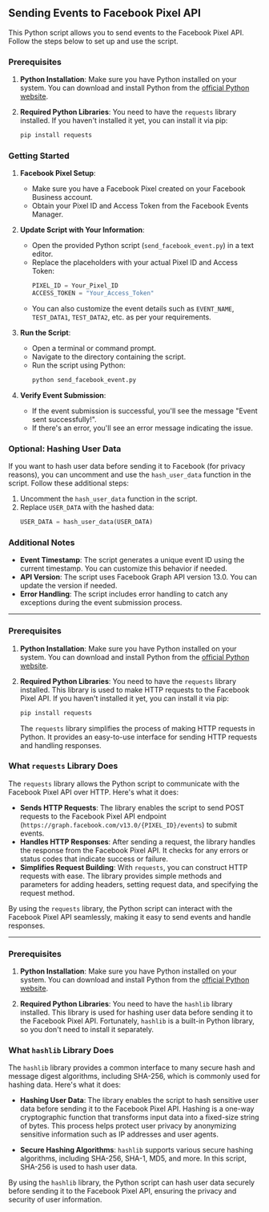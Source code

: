 ## Sending Events to Facebook Pixel API

This Python script allows you to send events to the Facebook Pixel API. Follow the steps below to set up and use the script.

### Prerequisites

1. **Python Installation**: Make sure you have Python installed on your system. You can download and install Python from the [official Python website](https://www.python.org/downloads/).

2. **Required Python Libraries**: You need to have the `requests` library installed. If you haven't installed it yet, you can install it via pip:

   ```bash
   pip install requests
   ```

### Getting Started

1. **Facebook Pixel Setup**:

   - Make sure you have a Facebook Pixel created on your Facebook Business account.
   - Obtain your Pixel ID and Access Token from the Facebook Events Manager.

2. **Update Script with Your Information**:

   - Open the provided Python script (`send_facebook_event.py`) in a text editor.
   - Replace the placeholders with your actual Pixel ID and Access Token:
     ```python
     PIXEL_ID = Your_Pixel_ID
     ACCESS_TOKEN = "Your_Access_Token"
     ```
   - You can also customize the event details such as `EVENT_NAME`, `TEST_DATA1`, `TEST_DATA2`, etc. as per your requirements.

3. **Run the Script**:

   - Open a terminal or command prompt.
   - Navigate to the directory containing the script.
   - Run the script using Python:
     ```bash
     python send_facebook_event.py
     ```

4. **Verify Event Submission**:

   - If the event submission is successful, you'll see the message "Event sent successfully!".
   - If there's an error, you'll see an error message indicating the issue.

### Optional: Hashing User Data

If you want to hash user data before sending it to Facebook (for privacy reasons), you can uncomment and use the `hash_user_data` function in the script. Follow these additional steps:

1. Uncomment the `hash_user_data` function in the script.
2. Replace `USER_DATA` with the hashed data:
   ```python
   USER_DATA = hash_user_data(USER_DATA)
   ```

### Additional Notes

- **Event Timestamp**: The script generates a unique event ID using the current timestamp. You can customize this behavior if needed.
- **API Version**: The script uses Facebook Graph API version 13.0. You can update the version if needed.
- **Error Handling**: The script includes error handling to catch any exceptions during the event submission process.

---

### Prerequisites

1. **Python Installation**: Make sure you have Python installed on your system. You can download and install Python from the [official Python website](https://www.python.org/downloads/).

2. **Required Python Libraries**: You need to have the `requests` library installed. This library is used to make HTTP requests to the Facebook Pixel API. If you haven't installed it yet, you can install it via pip:

   ```bash
   pip install requests
   ```

   The `requests` library simplifies the process of making HTTP requests in Python. It provides an easy-to-use interface for sending HTTP requests and handling responses.

### What `requests` Library Does

The `requests` library allows the Python script to communicate with the Facebook Pixel API over HTTP. Here's what it does:

- **Sends HTTP Requests**: The library enables the script to send POST requests to the Facebook Pixel API endpoint (`https://graph.facebook.com/v13.0/{PIXEL_ID}/events`) to submit events.
- **Handles HTTP Responses**: After sending a request, the library handles the response from the Facebook Pixel API. It checks for any errors or status codes that indicate success or failure.
- **Simplifies Request Building**: With `requests`, you can construct HTTP requests with ease. The library provides simple methods and parameters for adding headers, setting request data, and specifying the request method.

By using the `requests` library, the Python script can interact with the Facebook Pixel API seamlessly, making it easy to send events and handle responses.

---

### Prerequisites

1. **Python Installation**: Make sure you have Python installed on your system. You can download and install Python from the [official Python website](https://www.python.org/downloads/).

2. **Required Python Libraries**: You need to have the `hashlib` library installed. This library is used for hashing user data before sending it to the Facebook Pixel API. Fortunately, `hashlib` is a built-in Python library, so you don't need to install it separately.

### What `hashlib` Library Does

The `hashlib` library provides a common interface to many secure hash and message digest algorithms, including SHA-256, which is commonly used for hashing data. Here's what it does:

- **Hashing User Data**: The library enables the script to hash sensitive user data before sending it to the Facebook Pixel API. Hashing is a one-way cryptographic function that transforms input data into a fixed-size string of bytes. This process helps protect user privacy by anonymizing sensitive information such as IP addresses and user agents.

- **Secure Hashing Algorithms**: `hashlib` supports various secure hashing algorithms, including SHA-256, SHA-1, MD5, and more. In this script, SHA-256 is used to hash user data.

By using the `hashlib` library, the Python script can hash user data securely before sending it to the Facebook Pixel API, ensuring the privacy and security of user information.
